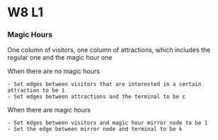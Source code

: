 # W8 L1

### Magic Hours

One column of visitors, one column of attractions, which includes the regular one and the magic hour one

When there are no magic hours
    
    - Set edges between visitors that are interested in a certain attraction to be 1
    - Set edges between attractions and the terminal to be c

When there are magic hours
    
    - Set edges between visitors and magic hour mirror node to be 1
    - Set the edge between mirror node and terminal to be k
